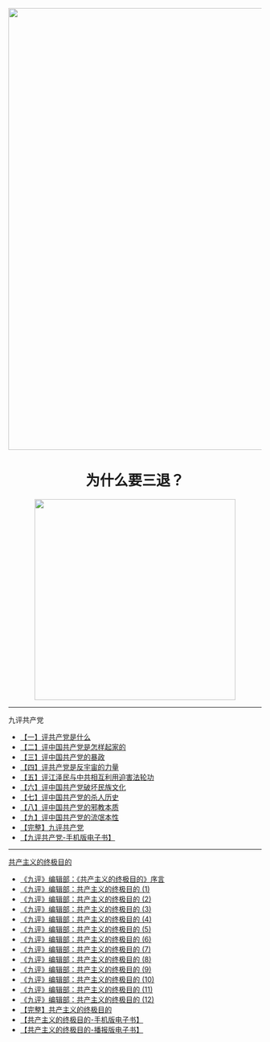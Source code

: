 
<IMG SRC="https://github.com/gofun72/telove/blob/master/img/3w/tuidang_b2.jpg" width=880></a><br></div>


<div align="center"><h1>为什么要三退？</h1>

<IMG SRC="https://github.com/gofun72/telove/blob/master/img/3w/3-d.PNG" width=400></a><br></div>

<hr>

<div class="title">九评共产党<!-- <img src="/images/jiupingbanner.jpg" alt="九评退党"/>--></div>
		<ul>
			<li><a href="https://github.com/gofun72/telove/blob/master/9p-1.md">【一】评共产党是什么</a></li>
			<li><a href="https://github.com/gofun72/telove/blob/master/9p-2.md" target="_blank">【二】评中国共产党是怎样起家的</a></li>
			<li><a href="https://github.com/gofun72/telove/blob/master/9p-3.md" target="_blank">【三】评中国共产党的暴政</a></li>
			<li><a href="https://github.com/gofun72/telove/blob/master/9p-4.md" target="_blank">【四】评共产党是反宇宙的力量</a></li>
			<li><a href="https://github.com/gofun72/telove/blob/master/9p-5.md" target="_blank">【五】评江泽民与中共相互利用迫害法轮功</a></li>
			<li><a href="https://github.com/gofun72/telove/blob/master/9p-6.md" target="_blank">【六】评中国共产党破坏民族文化</a></li>
			<li><a href="https://github.com/gofun72/telove/blob/master/9p-7.md" target="_blank">【七】评中国共产党的杀人历史</a></li>
			<li><a href="https://github.com/gofun72/telove/blob/master/9p-8.md" target="_blank">【八】评中国共产党的邪教本质</a></li>
			<li><a href="https://github.com/gofun72/telove/blob/master/9p-9.md" target="_blank">【九】评中国共产党的流氓本性</a></li>
			<li><a href="https://github.com/gofun72/telove/blob/master/9-p.md" target="_blank">【完整】九评共产党</a></li>
			<li><a href="https://github.com/gofun72/telove/blob/master/ebook/epub/9ping.epub?raw=true" target="_blank">【九评共产党-手机版电子书】
		</ul>
	</div>

<hr>


<div class="title">共产主义的终极目的<!-- <img src="/images/jiupingbanner.jpg" alt="共产主义的终极目的"/>--></div>
		<ul>
			<li><a href="https://github.com/gofun72/telove/blob/master/9p-1.md">《九评》编辑部：《共产主义的终极目的》序言</a></li>
			<li><a href="https://github.com/gofun72/telove/blob/master/9p-2.md" target="_blank">《九评》编辑部：共产主义的终极目的 (1)</a></li>
			<li><a href="https://github.com/gofun72/telove/blob/master/9p-3.md" target="_blank">《九评》编辑部：共产主义的终极目的 (2)</a></li>
			<li><a href="https://github.com/gofun72/telove/blob/master/9p-4.md" target="_blank">《九评》编辑部：共产主义的终极目的 (3)</a></li>
			<li><a href="https://github.com/gofun72/telove/blob/master/9p-5.md" target="_blank">《九评》编辑部：共产主义的终极目的 (4)</a></li>
			<li><a href="https://github.com/gofun72/telove/blob/master/9p-6.md" target="_blank">《九评》编辑部：共产主义的终极目的 (5)</a></li>
			<li><a href="https://github.com/gofun72/telove/blob/master/9p-7.md" target="_blank">《九评》编辑部：共产主义的终极目的 (6)</a></li>
			<li><a href="https://github.com/gofun72/telove/blob/master/9p-8.md" target="_blank">《九评》编辑部：共产主义的终极目的 (7)</a></li>
			<li><a href="https://github.com/gofun72/telove/blob/master/9p-9.md" target="_blank">《九评》编辑部：共产主义的终极目的 (8)</a></li>
	<li><a href="https://github.com/gofun72/telove/blob/master/9p-9.md" target="_blank">《九评》编辑部：共产主义的终极目的 (9)</a></li>
	<li><a href="https://github.com/gofun72/telove/blob/master/9p-9.md" target="_blank">《九评》编辑部：共产主义的终极目的 (10)</a></li>
	<li><a href="https://github.com/gofun72/telove/blob/master/9p-9.md" target="_blank">《九评》编辑部：共产主义的终极目的 (11)</a></li>
	<li><a href="https://github.com/gofun72/telove/blob/master/9p-9.md" target="_blank">《九评》编辑部：共产主义的终极目的 (12)</a></li>
	
<li><a href="https://github.com/gofun72/telove/blob/master/COG.MD" target="_blank">【完整】共产主义的终极目的</a></li>
<li><a href="https://github.com/gofun72/telove/blob/master/ebook/epub/gbUltiGoalCmChina.epub?raw=true" target="_blank">【共产主义的终极目的-手机版电子书】
<li><a href="https://github.com/gofun72/telove/blob/master/ebook/epub/ultiGoalCmCN8k.epub?raw=true" target="_blank">【共产主义的终极目的-播报版电子书】
		</ul>
	</div>
